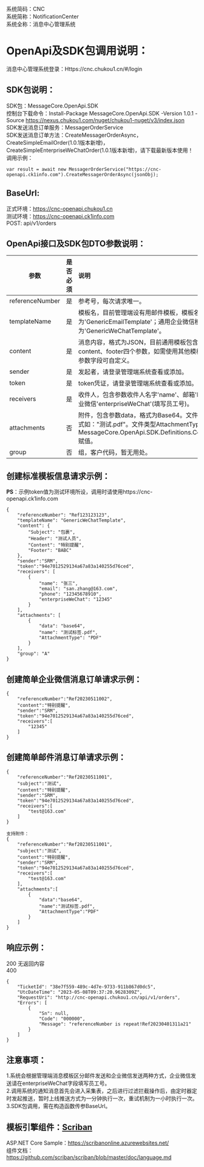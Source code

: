 系统简码：CNC<br />
系统简称：NotificationCenter<br />
系统全称：消息中心管理系统<br />

# OpenApi及SDK包调用说明：<br />

消息中心管理系统登录：Https://cnc.chukou1.cn/#/login<br />

## SDK包说明：
SDK包：MessageCore.OpenApi.SDK<br />
控制台下载命令：Install-Package MessageCore.OpenApi.SDK -Version 1.0.1 -Source https://nexus.chukou1.com/nuget/chukou1-nuget/v3/index.json<br />
SDK发送消息订单服务：MessagerOrderService<br />
SDK发送消息订单方法：CreateMessagerOrderAsync，CreateSimpleEmailOrder(1.0.1版本新增)，CreateSimpleEnterpriseWeChatOrder(1.0.1版本新增)，请下载最新版本使用！<br />
调用示例： <br />
```
var result = await new MessagerOrderService("https://cnc-openapi.ck1info.com").CreateMessagerOrderAsync(jsonObj);
```


## BaseUrl:<br />
正式环境：https://cnc-openapi.chukou1.cn<br />
测试环境：https://cnc-openapi.ck1info.com<br />
POST: api/v1/orders<br />

## OpenApi接口及SDK包DTO参数说明：

| 参数   |      是否必须      |  说明 |
|----------|:-------------:|:------|
| referenceNumber |  是 | 参考号，每次请求唯一。|
| templateName |    是   |   模板名，目前管理端设有用邮件模板，模板名为'GenericEmailTemplate'；通用企业微信模板；模板名为'GenericWeChatTemplate'。|
| content | 是 |    消息内容，格式为JSON，目前通用模板包含参数subject、header、content、footer四个参数，如需使用其他模板请在管理端添加，内容参数字段可自定义。|
| sender |  是 | 发起者，请登录管理端系统查看或添加。|
| token |  是 | token凭证，请登录管理端系统查看或添加。|
| receivers |  是 | 收件人，包含参数收件人名字'name'、邮箱'Email'、手机'phone'、企业微信'enterpriseWeChat'(填写员工号)。|
| attachments |  否 | 附件，包含参数data，格式为Base64。文件名name需包含后缀，格式如："测试.pdf"。文件类型AttachmentType建议使用MessageCore.OpenApi.SDK.Definitions.Constant.AttachmentType赋值。|
| group |  否 | 组，客户代码，暂无用处。|

## 创建标准模板信息请求示例：<br />
**PS**：示例token值为测试环境所设，调用时请使用https://cnc-openapi.ck1info.com
```
{
    "referenceNumber": "Ref123123123",
    "templateName": "GenericWeChatTemplate",
    "content": {
        "Subject": "包裹",
        "Header": "测试人员",
        "Content": "特别提醒",
        "Footer": "BABC"
    },
    "sender":"SRM",
    "token":"94e7012529134a67a83a140255d76ced",
    "receivers": [
        {
            "name": "张三",
            "email": "san.zhang@163.com",
            "phone": "12345678910",
            "enterpriseWeChat": "12345"
        }
    ],
    "attachments": [
        {
            "data": "base64",
            "name": "测试标签.pdf",
            "AttachmentType": "PDF"
        }
    ],
    "group": "A"
}
```
## 创建简单企业微信消息订单请求示例：<br />
```
{
    "referenceNumber":"Ref20230511002",
    "content":"特别提醒",
    "sender":"SRM",
    "token":"94e7012529134a67a83a140255d76ced",
    "receivers":[
        "12345"
    ]
}
```

## 创建简单邮件消息订单请求示例：<br />
```
{
    "referenceNumber":"Ref20230511001",
    "subject":"测试",
    "content":"特别提醒",
    "sender":"SRM",
    "token":"94e7012529134a67a83a140255d76ced",
    "receivers":[
        "test@163.com"
    ]
}
```
```
支持附件：
{
    "referenceNumber":"Ref20230511001",
    "subject":"测试",
    "content":"特别提醒",
    "sender":"SRM",
    "token":"94e7012529134a67a83a140255d76ced",
    "receivers":[
        "test@163.com"
    ],
    "attachments":[
        {
            "data":"base64",
            "name":"测试标签.pdf",
            "AttachmentType":"PDF"
        }
    ]
}
```

## 响应示例：<br />
200 无返回内容<br />
400
```
{
    "TicketId": "38e7f559-489c-4d7e-9733-911b867d0dc5",
    "UtcDateTime": "2023-05-08T09:37:20.9628309Z",
    "RequestUri": "http://cnc-openapi.chukou1.cn/api/v1/orders",
    "Errors": [
        {
            "Sn": null,
            "Code": "000000",
            "Message": "referenceNumber is repeat!Ref20230401311a21"
        }
    ]
}
```
## 注意事项：<br />
1.系统会根据管理端消息模板区分邮件发送和企业微信发送两种方式，企业微信发送请在enterpriseWeChat字段填写员工号。<br />
2.调用系统的通知消息首先会进入采集表，之后进行过滤拦截操作后，由定时器定时发起推送，暂时上线推送方式为一分钟执行一次，重试机制为一小时执行一次。<br />
3.SDK包调用，需在构造函数传参BaseUrl。<br />

## 模板引擎组件：[Scriban](https://github.com/scriban/scriban/)
ASP.NET Core Sample：https://scribanonline.azurewebsites.net/<br />
组件文档：https://github.com/scriban/scriban/blob/master/doc/language.md
